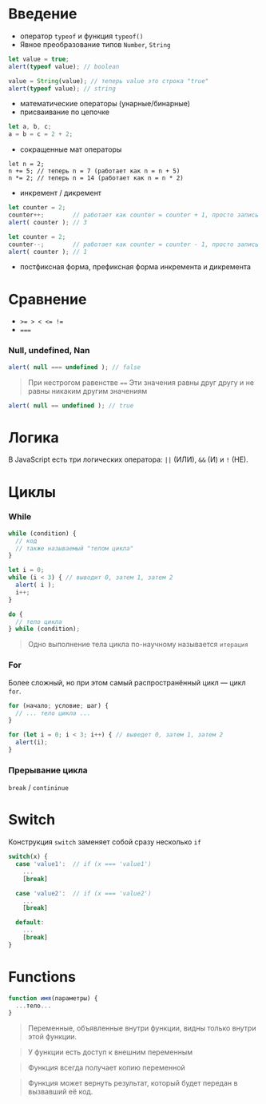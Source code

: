 # Введение
- оператор `typeof` и функция `typeof()`
- Явное преобразование типов `Number`, `String`
```javascript
let value = true;
alert(typeof value); // boolean

value = String(value); // теперь value это строка "true"
alert(typeof value); // string
```
- математические операторы (унарные/бинарные)
- присваивание по цепочке

```javascript
let a, b, c;
a = b = c = 2 + 2;
```
- сокращенные мат операторы
```javascirpt
let n = 2;
n += 5; // теперь n = 7 (работает как n = n + 5)
n *= 2; // теперь n = 14 (работает как n = n * 2)
```
- инкремент / дикремент
```javascript
let counter = 2;
counter++;        // работает как counter = counter + 1, просто запись короче
alert( counter ); // 3

let counter = 2;
counter--;        // работает как counter = counter - 1, просто запись короче
alert( counter ); // 1
```
- постфиксная форма, префиксная форма инкремента и дикремента

# Сравнение

- `>= > < <= !=`
- `===`
### Null, undefined, Nan

```javascript
alert( null === undefined ); // false
```
>При нестрогом равенстве `==` Эти значения равны друг другу и не равны никаким другим значениям

```javascript
alert( null == undefined ); // true
```

# Логика

В JavaScript есть три логических оператора: `||` (ИЛИ), `&&` (И) и `!` (НЕ).

# Циклы

### While
```javascript
while (condition) {
  // код
  // также называемый "телом цикла"
}

let i = 0;
while (i < 3) { // выводит 0, затем 1, затем 2
  alert( i );
  i++;
}

do {
  // тело цикла
} while (condition);
```
> Одно выполнение тела цикла по-научному называется `итерация`

### For
Более сложный, но при этом самый распространённый цикл — цикл `for`.
```javascript
for (начало; условие; шаг) {
  // ... тело цикла ...
}

for (let i = 0; i < 3; i++) { // выведет 0, затем 1, затем 2
  alert(i);
}
```

### Прерывание цикла

`break` / `contininue`

# Switch

Конструкция `switch` заменяет собой сразу несколько `if`

```javascript
switch(x) {
  case 'value1':  // if (x === 'value1')
    ...
    [break]

  case 'value2':  // if (x === 'value2')
    ...
    [break]

  default:
    ...
    [break]
}
```

# Functions

```javascript
function имя(параметры) {
  ...тело...
}
```
> Переменные, объявленные внутри функции, видны только внутри этой функции.

> У функции есть доступ к внешним переменным

> Функция всегда получает копию переменной

> Функция может вернуть результат, который будет передан в вызвавший её код.


